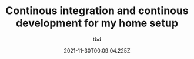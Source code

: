 ---
title: Continous integration and continous development for my home setup
subtitle: tbd
date: 2021-11-30T00:09:04.225Z
summary: tbd
draft: true
featured: false
authors:
  - admin
lastmod: 2022-01-14T00:00:00Z
tags:
  - best practices
  - software architecture
  - data science
  - 
categories:
  - Fun
  - Coding
  - Research
projects: []
image:
  caption: ""
  focal_point: ""
  placement: 2
  preview_only: false
---